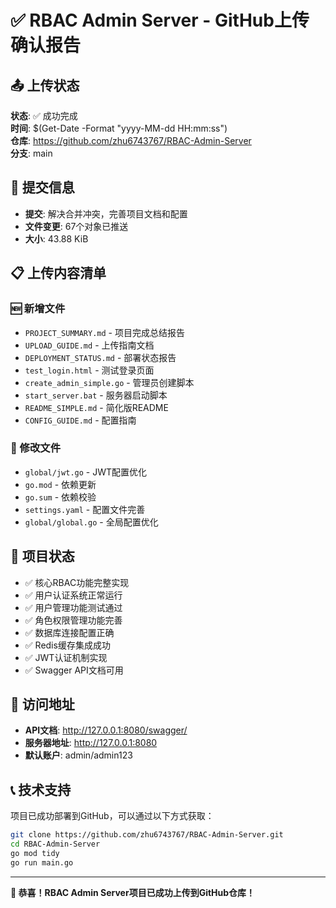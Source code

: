 # ✅ RBAC Admin Server - GitHub上传确认报告

## 📤 上传状态
**状态**: ✅ 成功完成  
**时间**: $(Get-Date -Format "yyyy-MM-dd HH:mm:ss")  
**仓库**: https://github.com/zhu6743767/RBAC-Admin-Server  
**分支**: main  

## 📝 提交信息
- **提交**: 解决合并冲突，完善项目文档和配置
- **文件变更**: 67个对象已推送
- **大小**: 43.88 KiB

## 📋 上传内容清单

### 🆕 新增文件
- `PROJECT_SUMMARY.md` - 项目完成总结报告
- `UPLOAD_GUIDE.md` - 上传指南文档
- `DEPLOYMENT_STATUS.md` - 部署状态报告
- `test_login.html` - 测试登录页面
- `create_admin_simple.go` - 管理员创建脚本
- `start_server.bat` - 服务器启动脚本
- `README_SIMPLE.md` - 简化版README
- `CONFIG_GUIDE.md` - 配置指南

### 🔧 修改文件
- `global/jwt.go` - JWT配置优化
- `go.mod` - 依赖更新
- `go.sum` - 依赖校验
- `settings.yaml` - 配置文件完善
- `global/global.go` - 全局配置优化

## 🎯 项目状态
- ✅ 核心RBAC功能完整实现
- ✅ 用户认证系统正常运行
- ✅ 用户管理功能测试通过
- ✅ 角色权限管理功能完善
- ✅ 数据库连接配置正确
- ✅ Redis缓存集成成功
- ✅ JWT认证机制实现
- ✅ Swagger API文档可用

## 🔗 访问地址
- **API文档**: http://127.0.0.1:8080/swagger/
- **服务器地址**: http://127.0.0.1:8080
- **默认账户**: admin/admin123

## 📞 技术支持
项目已成功部署到GitHub，可以通过以下方式获取：
```bash
git clone https://github.com/zhu6743767/RBAC-Admin-Server.git
cd RBAC-Admin-Server
go mod tidy
go run main.go
```

---
**🎉 恭喜！RBAC Admin Server项目已成功上传到GitHub仓库！**